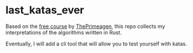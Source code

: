 # last_katas_ever

Based on the [free course](https://frontendmasters.com/courses/algorithms/) by [ThePrimeagen](https://www.youtube.com/@ThePrimeagen), this repo collects my interpretations of the algorithms written in Rust.

Eventually, I will add a cli tool that will allow you to test yourself with katas.